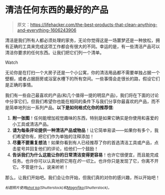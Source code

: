 # 清洁任何东西的最好的产品

> 原文：<https://lifehacker.com/the-best-products-that-clean-anything-and-everything-1606243906>

清洁是我们所有人都必须处理的家务，无论你觉得这是一场噩梦还是一种放松，拥有正确的工具来完成这项工作都会有很大的不同。幸运的是，有一些清洁产品可以清洁你要求的任何东西。让我们把它们列一个清单。

Watch

无论你是在打扫一个大房子还是一个小公寓，你的清洁用品都不需要单独占据一个壁橱，或者占据厨房或浴室水槽下的所有空间。一些事情会走很长的路，假设它们是正确的事情。

我们有一些自己最喜欢的产品(和几个值得一提的明显产品)，我们将在下面的讨论中分享它们，但我们希望你也能在相同的条件下与我们分享你最喜欢的产品，而不是简单地列出一系列产品。**以下是如何格式化你的推荐信**:

1.  **附一张图**！任何能增加视觉趣味的东西，特别是如果它确实是你使用和喜爱的小工具或清洁产品。
2.  **请为每条评论提供一种清洁产品或物品**！让它简单易读——如果你有多个，我们希望你有，把它们作为单独的注释添加！
3.  **尽量不要重复想法**！如果你看到有人已经推荐了你的首选清洁工具或产品，点击星号并回复他们的评论，给他们一个鼓励！
4.  **告诉我们为什么这能让你的日常清洁变得更容易**！也许它很便宜，而且能完成任务。也许你可以认真地把它用在*的一切*上。也许你只是发现了它，你离不开它。不管是什么，说来听听！

那么，让我们开始吧。我们会让你开始，但我们真的对你的感兴趣，所以开始吧！

*<small>标题照片使用</small>*[*<small>phot ka</small>*](http://www.shutterstock.com/pic.mhtml?id=129738074&src=id)*<small>(Shutterstock)和</small>*[*<small>Magnifiko</small>*](http://www.shutterstock.com/pic.mhtml?id=148065134&src=id)*<small>(Shutterstock)。</small>*